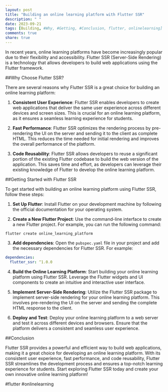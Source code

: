 ```yaml
---
layout: post
title: "Building an online learning platform with Flutter SSR"
description: " "
date: 2023-09-21
tags: [Building, #Why, #Getting, #Conclusion, flutter, onlinelearning]
comments: true
share: true
---
```


In recent years, online learning platforms have become increasingly popular due to their flexibility and accessibility. Flutter SSR (Server-Side Rendering) is a technology that allows developers to build web applications using the Flutter framework.

##Why Choose Flutter SSR?

There are several reasons why Flutter SSR is a great choice for building an online learning platform:

1. **Consistent User Experience**: Flutter SSR enables developers to create web applications that deliver the same user experience across different devices and screen sizes. This is crucial for an online learning platform, as it ensures a seamless learning experience for students.

2. **Fast Performance**: Flutter SSR optimizes the rendering process by pre-rendering the UI on the server and sending it to the client as complete HTML. This reduces the time needed for initial rendering and improves the overall performance of the platform.

3. **Code Reusability**: Flutter SSR allows developers to reuse a significant portion of the existing Flutter codebase to build the web version of the application. This saves time and effort, as developers can leverage their existing knowledge of Flutter to develop the online learning platform.

##Getting Started with Flutter SSR

To get started with building an online learning platform using Flutter SSR, follow these steps:

1. **Set Up Flutter**: Install Flutter on your development machine by following the official documentation for your operating system.

2. **Create a New Flutter Project**: Use the command-line interface to create a new Flutter project. For example, you can run the following command:

`flutter create online_learning_platform`

3. **Add dependencies**: Open the `pubspec.yaml` file in your project and add the necessary dependencies for Flutter SSR. For example:

```yaml
dependencies:
  flutter_ssr: ^1.0.0
```

4. **Build the Online Learning Platform**: Start building your online learning platform using Flutter SSR. Leverage the Flutter widgets and UI components to create an intuitive and interactive user interface.

5. **Implement Server-Side Rendering**: Utilize the Flutter SSR package to implement server-side rendering for your online learning platform. This involves pre-rendering the UI on the server and sending the complete HTML response to the client.

6. **Deploy and Test**: Deploy your online learning platform to a web server and test it across different devices and browsers. Ensure that the platform delivers a consistent and seamless user experience.

##Conclusion

Flutter SSR provides a powerful and efficient way to build web applications, making it a great choice for developing an online learning platform. With its consistent user experience, fast performance, and code reusability, Flutter SSR streamlines the development process and ensures a top-notch learning experience for students. Start exploring Flutter SSR today and create your own innovative online learning platform!

#flutter #onlinelearning